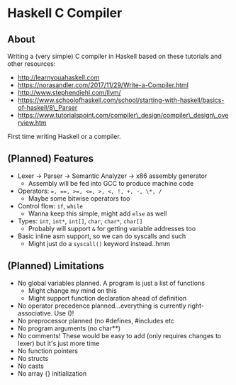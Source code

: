 # Haskell C Compiler

## About

Writing a (very simple) C compiler in Haskell based on these tutorials and other resources:
- http://learnyouahaskell.com
- https://norasandler.com/2017/11/29/Write-a-Compiler.html
- http://www.stephendiehl.com/llvm/
- https://www.schoolofhaskell.com/school/starting-with-haskell/basics-of-haskell/8\_Parser
- https://www.tutorialspoint.com/compiler\_design/compiler\_design\_overview.htm

First time writing Haskell or a compiler.

## (Planned) Features

- Lexer -> Parser -> Semantic Analyzer -> x86 assembly generator
  - Assembly will be fed into GCC to produce machine code
- Operators: `=, ==, >=, <=, >, <, !, +, -, \*, /`
  - Maybe some bitwise operators too
- Control flow: `if`, `while`
  - Wanna keep this simple, might add `else` as well
- Types: `int`, `int*`, `int[]`, `char`, `char*`, `char[]`
  - Probably will support `&` for getting variable addresses too
- Basic inline asm support, so we can do syscalls and such
  - Might just do a `syscall()` keyword instead..hmm

## (Planned) Limitations

- No global variables planned. A program is just a list of functions
  - Might change my mind on this
  - Might support function declaration ahead of definition
- No operator precedence planned...everything is currently right-associative. Use ()!
- No preprocessor planned (no #defines, #includes etc
- No program arguments (no char\*\*)
- No comments! These would be easy to add (only requires changes to lexer) but it's just more time
- No function pointers
- No structs
- No casts
- No array {} initialization
